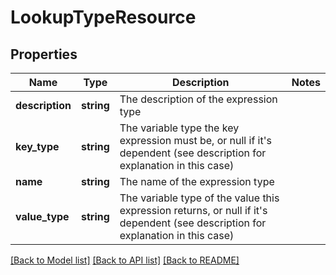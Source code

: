 # LookupTypeResource

## Properties
Name | Type | Description | Notes
------------ | ------------- | ------------- | -------------
**description** | **string** | The description of the expression type | 
**key_type** | **string** | The variable type the key expression must be, or null if it&#39;s dependent (see description for explanation in this case) | 
**name** | **string** | The name of the expression type | 
**value_type** | **string** | The variable type of the value this expression returns, or null if it&#39;s dependent (see description for explanation in this case) | 

[[Back to Model list]](../README.md#documentation-for-models) [[Back to API list]](../README.md#documentation-for-api-endpoints) [[Back to README]](../README.md)


